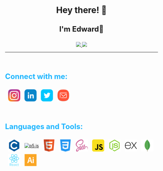 

<h1 align="center" style="line-height:1.5">Hey there! 👼<p style="font-size:1.5rem"><strong>I'm Edward</strong>🐒</p></h1>

<div align="center"><a href="https://github.com/anuraghazra/github-readme-stats" target="_blank">
  <img width="55%"src="https://github-readme-stats.vercel.app/api?username=pauldedward&include_all_commits=true&custom_title=Overall Stats&title_color=1cb5ff&show_icons=true&hide_border=true&theme=dark"/>
  <img width="40%" src="https://github-readme-stats.vercel.app/api/top-langs/?username=pauldedward&title_color=1cb5ff&show_icons=true&hide_border=true&theme=dark&layout=compact&langs_count=10"/>
</a></div>

<hr>
<br>
<h3 align="left" style="font-size:1.5rem;color:#1cb5ff">Connect with me:</h3>

<p align="left">
<a href="https://www.instagram.com/paul_d_edward" target="_blank"><img align="center" src="./svgfiles/instagram.svg" alt="pauldedward" height="40" width="40" style="margin-left: 10px;padding:.25rem 0;"/></a>
<a href="https://www.linkedin.com/in/edward-paulraj-d-a6769b203" target="_blank"><img align="center" src="./svgfiles/linkedin.svg" alt="pauldedward" height="40" width="40" style="margin-left: 10px;padding:.25rem 0;" /></a>
<a href="https://twitter.com/pauldedward2" target="_blank"><img align="center" src="./svgfiles/twitter.svg" alt="pauldedward" height="40" width="40" style="margin-left: 10px;padding:.25rem 0;" /></a>
<a href="mailto:edward2000ed@gmail.com" target="_blank"><img align="center" src="./svgfiles/email.svg" alt="pauldedward" height="40" width="40" style="margin-left: 10px;padding:.25rem 0;" /></a>
</p>

<br>
<h3 align="left" style="font-size:1.5rem;color:#1cb5ff">Languages and Tools:</h3>

<p align="left">
<a href="https://www.cprogramming.com/" target="_blank"><img align="center" src="./svgfiles/c.svg" alt="c" height="40" width="40" style="margin-left: 10px;padding: .25rem 0;"/></a>
<a href="https://p5js.org" target="_blank"><img align="center" src="https://p5js.org/assets/img/p5js.svg" alt="p5.js" height="40" width="40" style="margin-left: 10px;padding: .25rem 0;"/></a>
<a href="https://www.w3schools.com/html/" target="_blank"><img align="center" src="./svgfiles/html.svg" alt="HTML5" height="40" width="40" style="margin-left: 10px;padding: .25rem 0;" /></a> 
<a href="https://www.w3schools.com/css/" target="_blank"><img align="center" src="./svgfiles/css.svg" alt="CSS3" height="40" width="40" style="margin-left: 10px;padding: .25rem 0;" /></a> 
<a href="https://sass-lang.com" target="_blank"><img align="center" src="./svgfiles/sass.svg" alt="Sass" height="40" width="40" style="margin-left: 10px;padding: .25rem 0;" /></a> 
<a href="https://developer.mozilla.org/en-US/docs/Web/JavaScript" target="_blank"><img align="center" src="./svgfiles/javascript.svg" alt="javascript" height="40" width="40" style="margin-left: 10px;padding: .25rem 0;" /></a>
<a href="https://nodejs.org/en/" target="_blank"><img align="center" src="./svgfiles/node.svg" alt="nodejs" height="40" width="40" style="margin-left: 10px;padding: .25rem 0;" /></a>
<a href="https://expressjs.com" target="_blank"><img align="center" src="./svgfiles/express.svg" alt="expressjs" height="40" width="40" style="margin-left: 10px;padding: .25rem 0;" /></a>
<a href="https://docs.mongodb.com/" target="_blank"><img align="center" src="./svgfiles/mongodb.svg" alt="mongoDB" height="40" width="40" style="margin-left: 10px;padding: .25rem 0;" /></a>
<a href="https://reactjs.org/" target="_blank"><img align="center" src="./svgfiles/react.svg" alt="React" height="40" width="40" style="margin-left: 10px;padding: .25rem 0;" /></a> 
<a href="https://www.adobe.com/in/products/illustrator.html?sdid=SBNHMR64&mv=search&ef_id=CjwKCAjw_o-HBhAsEiwANqYhp1EUx-fw7Y11hGb8jpysDQieggbrEGK6q0q-XL6Rdv2oUU0dUniQhBoCsG4QAvD_BwE:G:s&s_kwcid=AL!3085!3!248235017690!e!!g!!illustrator!221172068!17525759348&gclid=CjwKCAjw_o-HBhAsEiwANqYhp1EUx-fw7Y11hGb8jpysDQieggbrEGK6q0q-XL6Rdv2oUU0dUniQhBoCsG4QAvD_BwE" target="_blank"><img align="center" src="./svgfiles/illustrator.svg" alt="adobe-illustrator" height="40" width="40" style="margin-left: 10px;padding: .25rem 0;"/></a>
</p>

<br><br>

